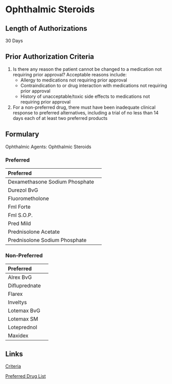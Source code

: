# Ophthalmic Steroids

## Length of Authorizations

30 Days

## Prior Authorization Criteria

1.  Is there any reason the patient cannot be changed to a medication not requiring prior approval? Acceptable reasons include:
    -   Allergy to medications not requiring prior approval
    -   Contraindication to or drug interaction with medications not requiring prior approval
    -   History of unacceptable/toxic side effects to medications not requiring prior approval
2.  For a non-preferred drug, there must have been inadequate clinical response to preferred alternatives, including a trial of no less than 14 days each of at least two preferred products

## Formulary

Ophthalmic Agents: Ophthalmic Steroids

### Preferred

| Preferred                      |      |
| :----------------------------- | ---: |
| Dexamethasone Sodium Phosphate |      |
| Durezol BvG                    |      |
| Fluorometholone                |      |
| Fml Forte                      |      |
| Fml S.O.P.                     |      |
| Pred Mild                      |      |
| Prednisolone Acetate           |      |
| Prednisolone Sodium Phosphate  |      |

### Non-Preferred

| Preferred     |      |
| :------------ | ---: |
| Alrex BvG     |      |
| Difluprednate |      |
| Flarex        |      |
| Inveltys      |      |
| Lotemax BvG   |      |
| Lotemax SM    |      |
| Loteprednol   |      |
| Maxidex       |      |

## Links

[Criteria](https://pharmacy.medicaid.ohio.gov/sites/default/files/20220415_UPDL_Criteria_FINAL_.pdf#page=80)

[Preferred Drug List](https://pharmacy.medicaid.ohio.gov/sites/default/files/20220701_UPDL_FINAL.pdf#page=27)